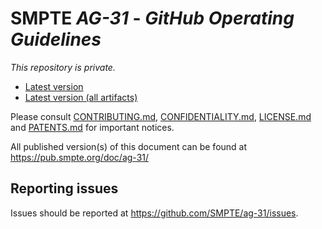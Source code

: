 # SMPTE _AG-31_ - _GitHub Operating Guidelines_

_This repository is *private*._

* [Latest version](https://doc.smpte-doc.org/ag-31/main/)
* [Latest version (all artifacts)](https://doc.smpte-doc.org/ag-31/main/pub-artifacts.html)

Please consult [CONTRIBUTING.md](./CONTRIBUTING.md), [CONFIDENTIALITY.md](./CONFIDENTIALITY.md), [LICENSE.md](./LICENSE.md) and
[PATENTS.md](./PATENTS.md) for important notices.

All published version(s) of this document can be found at <https://pub.smpte.org/doc/ag-31/>


## Reporting issues

Issues should be reported at <https://github.com/SMPTE/ag-31/issues>.